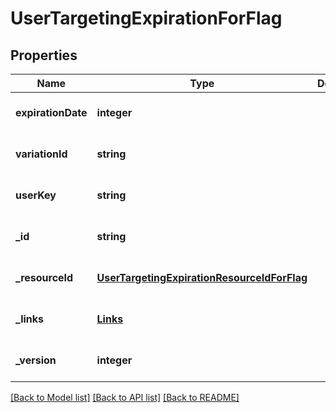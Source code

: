 # UserTargetingExpirationForFlag

## Properties
Name | Type | Description | Notes
------------ | ------------- | ------------- | -------------
**expirationDate** | **integer** |  | [optional] [default to null]
**variationId** | **string** |  | [optional] [default to null]
**userKey** | **string** |  | [optional] [default to null]
**_id** | **string** |  | [optional] [default to null]
**_resourceId** | [**UserTargetingExpirationResourceIdForFlag**](UserTargetingExpirationResourceIdForFlag.md) |  | [optional] [default to null]
**_links** | [**Links**](Links.md) |  | [optional] [default to null]
**_version** | **integer** |  | [optional] [default to null]

[[Back to Model list]](../README.md#documentation-for-models) [[Back to API list]](../README.md#documentation-for-api-endpoints) [[Back to README]](../README.md)


